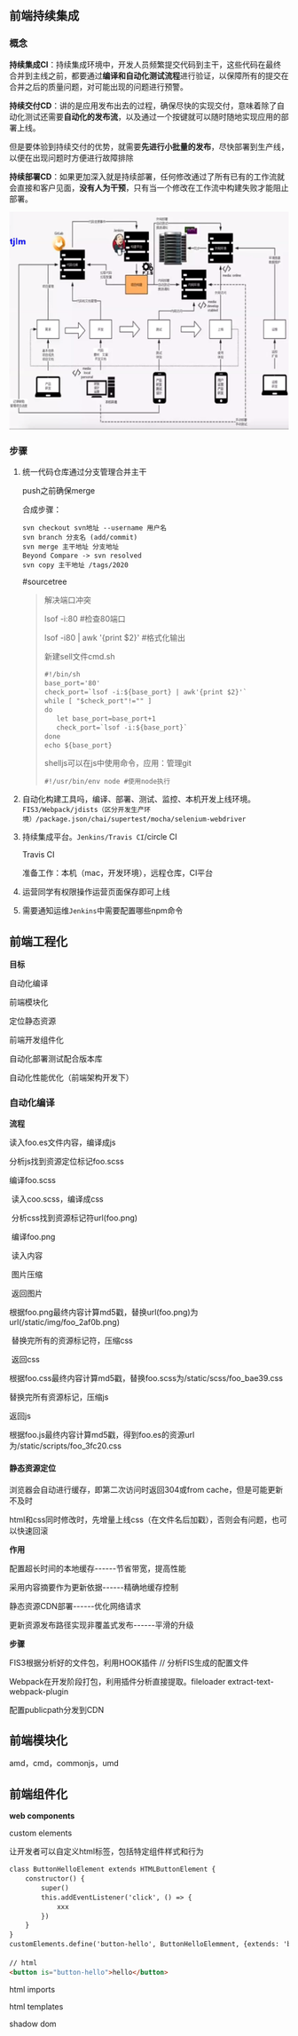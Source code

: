 ## 前端持续集成

### 概念

**持续集成CI**：持续集成环境中，开发人员频繁提交代码到主干，这些代码在最终合并到主线之前，都要通过**编译和自动化测试流程**进行验证，以保障所有的提交在合并之后的质量问题，对可能出现的问题进行预警。

**持续交付CD**：讲的是应用发布出去的过程，确保尽快的实现交付，意味着除了自动化测试还需要**自动化的发布流**，以及通过一个按键就可以随时随地实现应用的部署上线。

但是要体验到持续交付的优势，就需要**先进行小批量的发布**，尽快部署到生产线，以便在出现问题时方便进行故障排除

**持续部署CD**：如果更加深入就是持续部署，任何修改通过了所有已有的工作流就会直接和客户见面，**没有人为干预**，只有当一个修改在工作流中构建失败才能阻止部署。

![持续集成流程](\media\持续集成流程.png)

### 步骤

1. 统一代码仓库通过分支管理合并主干

   push之前确保merge

   合成步骤：

   ```
   svn checkout svn地址 --username 用户名
   svn branch 分支名 (add/commit)
   svn merge 主干地址 分支地址
   Beyond Compare -> svn resolved
   svn copy 主干地址 /tags/2020
   ```

   #sourcetree

   > 解决端口冲突
   >
   > lsof -i:80 #检查80端口
   >
   > lsof -i80 | awk '{print $2}' #格式化输出
   >
   > 新建sell文件cmd.sh
   >
   > ```shell
   > #!/bin/sh
   > base_port='80'
   > check_port=`lsof -i:${base_port} | awk'{print $2}'`
   > while [ "$check_port"!="" ]
   > do
   > 	let base_port=base_port+1
   > 	check_port=`lsof -i:${base_port}`
   > done
   > echo ${base_port}
   > ```
   >
   > shelljs可以在js中使用命令，应用：管理git
   >
   > ```shell
   > #!/usr/bin/env node #使用node执行
   > ```

2. 自动化构建工具吗，编译、部署、测试、监控、本机开发上线环境。`FIS3/Webpack/jdists（区分开发生产环境）/package.json/chai/supertest/mocha/selenium-webdriver`

3. 持续集成平台。`Jenkins/Travis CI`/circle CI 

   Travis CI

   准备工作：本机（mac，开发环境），远程仓库，CI平台

4. 运营同学有权限操作运营页面保存即可上线

5. 需要通知运维`Jenkins`中需要配置哪些npm命令

## 前端工程化

**目标**

自动化编译

前端模块化

定位静态资源

前端开发组件化

自动化部署测试配合版本库

自动化性能优化（前端架构开发下）

### 自动化编译

**流程**

读入foo.es文件内容，编译成js

分析js找到资源定位标记foo.scss

编译foo.scss

​	读入coo.scss，编译成css

​	分析css找到资源标记符url(foo.png)

​	编译foo.png

​		读入内容

​		图片压缩

​		返回图片

​	根据foo.png最终内容计算md5戳，替换url(foo.png)为url(/static/img/foo_2af0b.png)

​	替换完所有的资源标记符，压缩css

​	返回css

根据foo.css最终内容计算md5戳，替换foo.scss为/static/scss/foo_bae39.css

替换完所有资源标记，压缩js

返回js

根据foo.js最终内容计算md5戳，得到foo.es的资源url为/static/scripts/foo_3fc20.css

#### 静态资源定位

浏览器会自动进行缓存，即第二次访问时返回304或from cache，但是可能更新不及时

html和css同时修改时，先增量上线css（在文件名后加戳），否则会有问题，也可以快速回滚

**作用**

配置超长时间的本地缓存------节省带宽，提高性能

采用内容摘要作为更新依据------精确地缓存控制

静态资源CDN部署------优化网络请求

更新资源发布路径实现非覆盖式发布------平滑的升级

**步骤**

FIS3根据分析好的文件包，利用HOOK插件 // 分析FIS生成的配置文件

Webpack在开发阶段打包，利用插件分析直接提取。fileloader extract-text-webpack-plugin

配置publicpath分发到CDN

## 前端模块化

amd，cmd，commonjs，umd

## 前端组件化

**web components**

custom elements

让开发者可以自定义html标签，包括特定组件样式和行为

```html
class ButtonHelloElement extends HTMLButtonElement {
    constructor() {
        super()
        this.addEventListener('click', () => {
            xxx
        })
    }
}
customElements.define('button-hello', ButtonHelloElemment, {extends: 'button'})

// html
<button is="button-hello">hello</button>
```

html imports

html templates

shadow dom